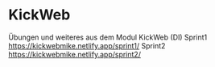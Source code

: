 # KickWeb
Übungen und weiteres aus dem Modul KickWeb (DI)
Sprint1 https://kickwebmike.netlify.app/sprint1/
Sprint2 https://kickwebmike.netlify.app/sprint2/
